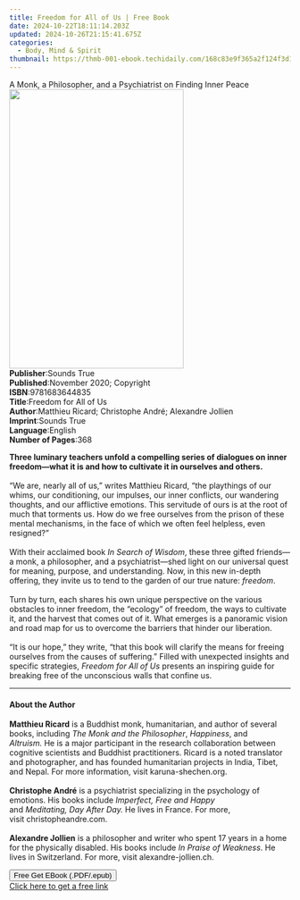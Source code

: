 ```yaml
---
title: Freedom for All of Us | Free Book
date: 2024-10-22T18:11:14.203Z
updated: 2024-10-26T21:15:41.675Z
categories:
  - Body, Mind & Spirit
thumbnail: https://thmb-001-ebook.techidaily.com/168c83e9f365a2f124f3d15ce0850309f5414d0702a752d9d5aee89a19c00e74.jpg
---
```

<main id="book-container">
  <div class="flex flex-col">
    <div class="book-brief flex-1 py-6 px-4 sm:p-6 md:py-10 md:px-8">
      <!-- brief-->
      <div class="book-brief-main">
        A Monk, a Philosopher, and a Psychiatrist on Finding Inner Peace
      </div>
    </div>
    <div
      class="book-meta-info flex-1 grid gap-4 col-start-1 col-end-3 row-start-1 sm:mb-6 sm:grid-cols-4 lg:gap-6 lg:col-start-2 lg:row-end-6 lg:row-span-6 lg:mb-0"
    >
      <div
        class="book-meta-info-left place-content-center mt-4 p-4 text-sm leading-6 col-start-2 col-span-2 dark:text-slate-400"
      >
        <img
          class="w-full h-500 object-cover rounded-lg sm:h-255 sm:col-span-2 lg:col-span-full"
          src="https://img-001-ebook.techidaily.com/1d3e37012891bacbd2520e334ae659a781f0fc0df565b3b209fdb2f9ec2cdf64.jpg"
          alt=""
          width="312"
          height="500"
        />
      </div>
      <div
        class="book-meta-info-right mt-2 col-start-1 row-start-2 col-span-3 self-center"
      >
        <!-- meta data  -->
        <div class="flex flex-col px-4 md:px-8">
          <div class="flex-1">
            <strong>Publisher</strong>:<span class="px-2">Sounds True</span>
          </div>
          <div class="flex-1">
            <strong>Published</strong>:<span class="px-2"
              >November 2020; Copyright</span
            >
          </div>
          <div class="flex-1">
            <strong>ISBN</strong>:<span class="px-2">9781683644835</span>
          </div>
          <div class="flex-1">
            <strong>Title</strong>:<span class="px-2"
              >Freedom for All of Us</span
            >
          </div>
          <div class="flex-1">
            <strong>Author</strong>:<span class="px-2"
              >Matthieu Ricard; Christophe André; Alexandre Jollien</span
            >
          </div>
          <div class="flex-1">
            <strong>Imprint</strong>:<span class="px-2">Sounds True</span>
          </div>
          <div class="flex-1">
            <strong>Language</strong>:<span class="px-2">English</span>
          </div>
          <div class="flex-1">
            <strong>Number of Pages</strong>:<span class="px-2">368</span>
          </div>
        </div>
      </div>
    </div>
    <div class="book-description flex-1 py-6 px-4 sm:p-6 md:py-10 md:px-8">
      <div class="book-description-main">
        <div accordion-content="" id="description">
          <p>
            <b
              >Three luminary teachers unfold a compelling series of dialogues
              on inner freedom—what it is and how to cultivate it in ourselves
              and others.</b
            ><br />&nbsp;<br />“We are, nearly all of us,” writes Matthieu
            Ricard, “the playthings of our whims, our conditioning, our
            impulses, our inner conflicts, our wandering thoughts, and our
            afflictive emotions. This servitude of ours is at the root of much
            that torments us. How do we free ourselves from the prison of these
            mental mechanisms, in the face of which we often feel helpless, even
            resigned?”<br />&nbsp;<br />With their acclaimed book
            <i>In Search of Wisdom</i>, these three gifted friends—a monk, a
            philosopher, and a psychiatrist—shed light on our universal quest
            for meaning, purpose, and understanding. Now, in this new in-depth
            offering, they invite us to tend to the garden of our true nature:
            <i>freedom</i>.<br />&nbsp;<br />Turn by turn, each shares his own
            unique perspective on the various obstacles to inner freedom, the
            “ecology” of freedom, the ways to cultivate it, and the harvest that
            comes out of it. What emerges is a panoramic vision and road map for
            us to overcome the barriers that hinder our liberation.<br />&nbsp;<br />“It
            is our hope,” they write, “that this book will clarify the means for
            freeing ourselves from the causes of suffering.” Filled with
            unexpected insights and specific strategies,
            <i>Freedom for All of Us</i> presents an inspiring guide for
            breaking free of the unconscious walls that confine us.
          </p>
        </div>
        <div class="accordion-fader"></div>
      </div>
    </div>
    <div class="book-excerpts flex-1 py-6 px-4 sm:p-6 md:py-10 md:px-8">
      <!-- excerpts-->
      <div class="book-excerpts-main">
        <hr />
        <h4 class="placeholder placeholder-heading">
          <span>About the Author</span>
        </h4>
        <p></p>
        <p>
          <b>Matthieu Ricard</b> is a Buddhist monk, humanitarian, and author of
          several books, including&nbsp;<i>The Monk and the Philosopher</i
          >,&nbsp;<i>Happiness</i>, and <i>Altruism</i><i>.</i>&nbsp;He is a
          major participant in the research collaboration between cognitive
          scientists and Buddhist practitioners. Ricard is a noted translator
          and photographer, and has founded humanitarian projects in India,
          Tibet, and Nepal. For more information,
          visit&nbsp;karuna-shechen.org.<br /><br /><b>Christophe André</b> is a
          psychiatrist specializing in the psychology of emotions. His books
          include&nbsp;<i>Imperfect</i><i>, </i><i>Free</i><i>&nbsp;and&nbsp;</i
          ><i>Happy</i> and&nbsp;<i>Meditating,</i>&nbsp;<i>Day After Day</i
          ><i>. </i>He lives in France. For more,
          visit&nbsp;christopheandre.com.<br />&nbsp;<br /><b
            >Alexandre Jollien</b
          >
          is a philosopher and writer who spent 17 years in a home for the
          physically disabled. His books include&nbsp;<i
            >In Praise of Weakness</i
          >. He lives in Switzerland. For more, visit&nbsp;alexandre-jollien.ch.
        </p>
        <p></p>
      </div>
    </div>
    <div
      class="book-about-author flex-1 py-6 px-4 sm:p-6 md:py-10 md:px-8"
    ></div>
    <div class="book-free-get flex-1 py-6 px-4 sm:p-6 md:py-10 md:px-8">
      <button
        id="btn-free-get"
        class="bg-blue-500 hover:bg-blue-700 text-white font-bold py-2 px-4 rounded"
      >
        Free Get EBook (.PDF/.epub)
      </button>
      <div id="countdown-display" class="px-2 text-lg mt-2"></div>
      <a
        id="free-link"
        class="hidden bg-blue-500 hover:bg-blue-700 text-white font-bold py-2 px-4 rounded"
        href="https://www.ebooks.com/en-us/book/210761617/freedom-for-all-of-us/matthieu-ricard/"
        target="_blank"
        >Click here to get a free link</a
      >
    </div>
    <script>
      let countdownTime = 0;
      let countdownInterval = null;
      document
        .getElementById('btn-free-get')
        .addEventListener('click', startCountdown);
      function startCountdown() {
        countdownTime = new Date().getTime() + 60000 * 3;
        countdownInterval = setInterval(updateCountdown, 1000);
        document.getElementById('btn-free-get').disabled = true;
        document
          .getElementById('btn-free-get')
          .classList.add('bg-gray-500', 'cursor-not-allowed');
      }
      function updateCountdown() {
        let currentTime = new Date().getTime();
        let timeLeft = countdownTime - currentTime;
        let secondsLeft = Math.floor(timeLeft / 1000);
        document.getElementById('countdown-display').innerHTML =
          `Remaining time: ${secondsLeft} seconds.`;
        if (secondsLeft <= 0) {
          clearInterval(countdownInterval);
          document.getElementById('btn-free-get').classList.add('hidden');
          document.getElementById('free-link').classList.remove('hidden');
          document.getElementById('countdown-display').innerHTML = '';
        }
      }
    </script>
  </div>
</main>

<ins class="adsbygoogle"
      style="display:block"
      data-ad-client="ca-pub-7571918770474297"
      data-ad-slot="8358498916"
      data-ad-format="auto"
      data-full-width-responsive="true"></ins>
    